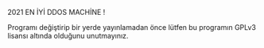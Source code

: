 2021 EN İYİ DDOS MACHİNE !


Programı değiştirip bir yerde yayınlamadan önce lütfen
bu programın GPLv3 lisansı altında olduğunu unutmayınız.
